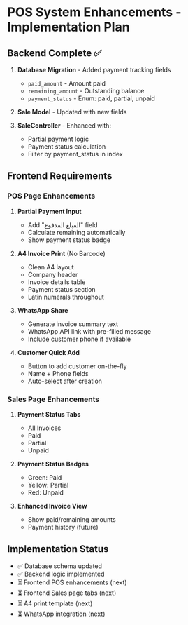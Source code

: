 # POS System Enhancements - Implementation Plan

## Backend Complete ✅
1. **Database Migration** - Added payment tracking fields
   - `paid_amount` - Amount paid
   - `remaining_amount` - Outstanding balance
   - `payment_status` - Enum: paid, partial, unpaid

2. **Sale Model** - Updated with new fields

3. **SaleController** - Enhanced with:
   - Partial payment logic
   - Payment status calculation
   - Filter by payment_status in index

## Frontend Requirements

### POS Page Enhancements
1. **Partial Payment Input**
   - Add "المبلغ المدفوع" field
   - Calculate remaining automatically
   - Show payment status badge

2. **A4 Invoice Print** (No Barcode)
   - Clean A4 layout
   - Company header
   - Invoice details table
   - Payment status section
   - Latin numerals throughout

3. **WhatsApp Share**
   - Generate invoice summary text
   - WhatsApp API link with pre-filled message
   - Include customer phone if available

4. **Customer Quick Add**
   - Button to add customer on-the-fly
   - Name + Phone fields
   - Auto-select after creation

### Sales Page Enhancements
1. **Payment Status Tabs**
   - All Invoices
   - Paid
   - Partial
   - Unpaid

2. **Payment Status Badges**
   - Green: Paid
   - Yellow: Partial
   - Red: Unpaid

3. **Enhanced Invoice View**
   - Show paid/remaining amounts
   - Payment history (future)

## Implementation Status
- ✅ Database schema updated
- ✅ Backend logic implemented
- ⏳ Frontend POS enhancements (next)
- ⏳ Frontend Sales page tabs (next)
- ⏳ A4 print template (next)
- ⏳ WhatsApp integration (next)
